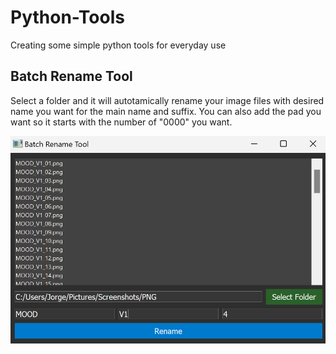 # Python-Tools
Creating some simple python tools for everyday use

## Batch Rename Tool
Select a folder and it will autotamically rename your image files with desired name you want for the main name and suffix. You can also add the pad you want so it starts with the number of "0000" you want.

![App Screenshot](https://github.com/jorgelega/Python-Tools/blob/main/imges/BatchRenameTool.png?raw=true)

